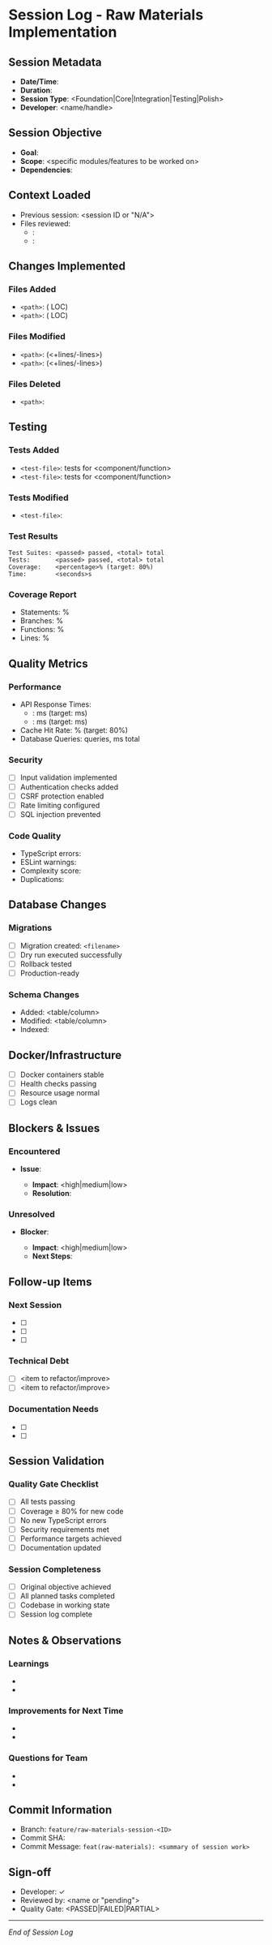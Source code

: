 # Session <ID> Log - Raw Materials Implementation

## Session Metadata
- **Date/Time**: <UTC timestamp>
- **Duration**: <hours>
- **Session Type**: <Foundation|Core|Integration|Testing|Polish>
- **Developer**: <name/handle>

## Session Objective
- **Goal**: <one sentence describing what this session aims to achieve>
- **Scope**: <specific modules/features to be worked on>
- **Dependencies**: <any required prior sessions or external factors>

## Context Loaded
- Previous session: <session ID or "N/A">
- Files reviewed:
  - <path>: <reason for review>
  - <path>: <reason for review>

## Changes Implemented

### Files Added
- `<path>`: <description> (<lines> LOC)
- `<path>`: <description> (<lines> LOC)

### Files Modified
- `<path>`: <description of changes> (<+lines/-lines>)
- `<path>`: <description of changes> (<+lines/-lines>)

### Files Deleted
- `<path>`: <reason for deletion>

## Testing

### Tests Added
- `<test-file>`: <number> tests for <component/function>
- `<test-file>`: <number> tests for <component/function>

### Tests Modified
- `<test-file>`: <reason for modification>

### Test Results
```
Test Suites: <passed> passed, <total> total
Tests:       <passed> passed, <total> total
Coverage:    <percentage>% (target: 80%)
Time:        <seconds>s
```

### Coverage Report
- Statements: <percentage>%
- Branches: <percentage>%
- Functions: <percentage>%
- Lines: <percentage>%

## Quality Metrics

### Performance
- API Response Times:
  - <endpoint>: <p95> ms (target: <target> ms)
  - <endpoint>: <p95> ms (target: <target> ms)
- Cache Hit Rate: <percentage>% (target: 80%)
- Database Queries: <count> queries, <time> ms total

### Security
- [ ] Input validation implemented
- [ ] Authentication checks added
- [ ] CSRF protection enabled
- [ ] Rate limiting configured
- [ ] SQL injection prevented

### Code Quality
- TypeScript errors: <count>
- ESLint warnings: <count>
- Complexity score: <score>
- Duplications: <count>

## Database Changes

### Migrations
- [ ] Migration created: `<filename>`
- [ ] Dry run executed successfully
- [ ] Rollback tested
- [ ] Production-ready

### Schema Changes
- Added: <table/column>
- Modified: <table/column>
- Indexed: <column>

## Docker/Infrastructure
- [ ] Docker containers stable
- [ ] Health checks passing
- [ ] Resource usage normal
- [ ] Logs clean

## Blockers & Issues

### Encountered
- **Issue**: <description>
  - **Impact**: <high|medium|low>
  - **Resolution**: <how resolved or workaround>

### Unresolved
- **Blocker**: <description>
  - **Impact**: <high|medium|low>
  - **Next Steps**: <plan to resolve>

## Follow-up Items

### Next Session
- [ ] <specific task to complete>
- [ ] <specific task to complete>
- [ ] <specific task to complete>

### Technical Debt
- [ ] <item to refactor/improve>
- [ ] <item to refactor/improve>

### Documentation Needs
- [ ] <what needs documenting>
- [ ] <what needs documenting>

## Session Validation

### Quality Gate Checklist
- [ ] All tests passing
- [ ] Coverage ≥ 80% for new code
- [ ] No new TypeScript errors
- [ ] Security requirements met
- [ ] Performance targets achieved
- [ ] Documentation updated

### Session Completeness
- [ ] Original objective achieved
- [ ] All planned tasks completed
- [ ] Codebase in working state
- [ ] Session log complete

## Notes & Observations

### Learnings
- <key learning or insight>
- <key learning or insight>

### Improvements for Next Time
- <process improvement>
- <tool or technique to try>

### Questions for Team
- <question requiring team input>
- <architectural decision to discuss>

## Commit Information
- Branch: `feature/raw-materials-session-<ID>`
- Commit SHA: <hash>
- Commit Message: `feat(raw-materials): <summary of session work>`

## Sign-off
- Developer: <name> ✓
- Reviewed by: <name or "pending">
- Quality Gate: <PASSED|FAILED|PARTIAL>

---
*End of Session <ID> Log*